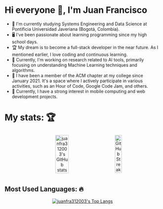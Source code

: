 <h1>Hi everyone 🤙, I'm Juan Francisco </h1>

<div align="left">
  <ul>
    <li>📘 I'm currently studying Systems Engineering and Data Science at Pontificia Universidad Javeriana (Bogotá, Colombia).</li>
    <li>🖥 I've been passionate about learning programming since my high school days.</li>
    <li>🏆 My dream is to become a full-stack developer in the near future. As I mentioned earlier, I love coding and continuous learning.</li>
    <li>🤖 Currently, I'm working on research related to AI tools, primarily focusing on understanding Machine Learning techniques and algorithms.</li>
    <li>🥇 I have been a member of the ACM chapter at my college since January 2021. It's a space where I actively participate in various activities, such as an Hour of Code, Google Code Jam, and others.</li>
    <li>🧠 Currently, I have a strong interest in mobile computing and web development projects.</li>
  </ul>
</div>

<h1> My stats: 🏆 </h2>
<div align="center">
  <div style="display: flex; flex-direction: row; align-items: center; justify-content: center;">
    <a href="https://github.com/juanfra312003/github-readme-stats" style="margin: 10px;">
      <img src="https://github-readme-stats.vercel.app/api?username=juanfra312003&show_icons=true&theme=algolia" alt="juanfra312003's GitHub stats" width="45%" style="max-height: 200px;">
    </a>
    <a href="https://streak-stats.demolab.com/?user=juanfra312003" style="margin: 10px;">
      <img src="https://streak-stats.demolab.com/?user=juanfra312003&theme=algolia" alt="GitHub Streak" width="45%" style="max-height: 200px;">
    </a>
  </div>
</div>


<h2> Most Used Languages: 🔥 </h2>
<div align="center">
  <a href="https://github.com/juanfra312003/github-readme-stats">
    <img src="https://github-readme-stats-git-masterrstaa-rickstaa.vercel.app/api/top-langs/?username=juanfra312003&amp;layout=donut&amp;title_color=3382ed&amp;text_color=ffffff&amp;icon_color=0891b2&amp;bg_color=181824&amp;hide_border=true&amp;show_icons=true&amp;langs_count=10&theme=algolia" style="max-width: 100%;" alt="juanfra312003's Top Langs">
  </a>
</div>




<!--
**juanfra312003/juanfra312003** is a ✨ _special_ ✨ repository because its `README.md` (this file) appears on your GitHub profile.

Here are some ideas to get you started:

- 🔭 I’m currently working on ...
- 🌱 I’m currently learning ...
- 👯 I’m looking to collaborate on ...
- 🤔 I’m looking for help with ...
- 💬 Ask me about ...
- 📫 How to reach me: ...
- 😄 Pronouns: ...
- ⚡ Fun fact: ...
-->
